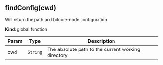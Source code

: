 <a name="findConfig"></a>
## findConfig(cwd)
Will return the path and bitcore-node configuration

**Kind**: global function  

| Param | Type | Description |
| --- | --- | --- |
| cwd | <code>String</code> | The absolute path to the current working directory |


